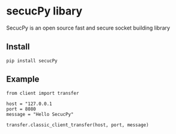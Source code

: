 # secucPy libary
SecucPy is an open source fast and secure socket building library

## Install

```
pip install secucPy

```

## Example

```
from client import transfer

host = "127.0.0.1
port = 8080
message = "Hello SecucPy"

transfer.classic_client_transfer(host, port, message)
```
